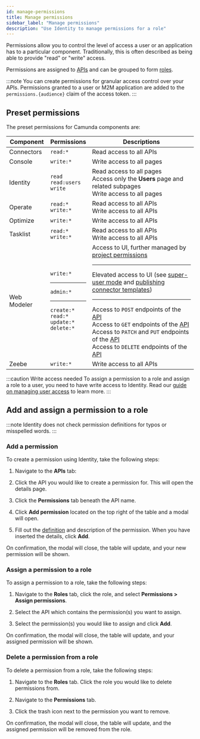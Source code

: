 ```yaml
---
id: manage-permissions
title: Manage permissions
sidebar_label: "Manage permissions"
description: "Use Identity to manage permissions for a role"
---
```


Permissions allow you to control the level of access a user or an application has to a particular component. Traditionally, this is often described as being able to provide "read" or "write" access.

Permissions are assigned to [APIs](/self-managed/identity/user-guide/additional-features/adding-an-api.md) and can be grouped to form
[roles](/self-managed/identity/user-guide/roles/manage-roles.md).

:::note
You can create permissions for granular access control over your APIs. Permissions granted to a user or M2M application are added to the `permissions.{audience}` claim of the access token.
:::

## Preset permissions

The preset permissions for Camunda components are:

| Component   | Permissions                                                                                 | Descriptions                                                                                                                                                                                                                                                                                                                                                                                                                                                                                                                                                                                                                                                                                                                                                                                                                  |
| ----------- | ------------------------------------------------------------------------------------------- | ----------------------------------------------------------------------------------------------------------------------------------------------------------------------------------------------------------------------------------------------------------------------------------------------------------------------------------------------------------------------------------------------------------------------------------------------------------------------------------------------------------------------------------------------------------------------------------------------------------------------------------------------------------------------------------------------------------------------------------------------------------------------------------------------------------------------------- |
| Connectors  | `read:*`                                                                                    | Read access to all APIs                                                                                                                                                                                                                                                                                                                                                                                                                                                                                                                                                                                                                                                                                                                                                                                                       |
| Console     | `write:*`                                                                                   | Write access to all pages                                                                                                                                                                                                                                                                                                                                                                                                                                                                                                                                                                                                                                                                                                                                                                                                     |
| Identity    | `read` <br/> `read:users` <br/> `write`                                                     | Read access to all pages <br/> Access only the **Users** page and related subpages <br/> Write access to all pages                                                                                                                                                                                                                                                                                                                                                                                                                                                                                                                                                                                                                                                                                                            |
| Operate     | `read:*` <br/> `write:*`                                                                    | Read access to all APIs <br/> Write access to all APIs                                                                                                                                                                                                                                                                                                                                                                                                                                                                                                                                                                                                                                                                                                                                                                        |
| Optimize    | `write:*`                                                                                   | Write access to all APIs                                                                                                                                                                                                                                                                                                                                                                                                                                                                                                                                                                                                                                                                                                                                                                                                      |
| Tasklist    | `read:*` <br/> `write:*`                                                                    | Read access to all APIs <br/> Write access to all APIs                                                                                                                                                                                                                                                                                                                                                                                                                                                                                                                                                                                                                                                                                                                                                                        |
| Web Modeler | `write:*` <hr/> `admin:*` <hr/> `create:*` <br/> `read:*` <br/> `update:*` <br/> `delete:*` | Access to UI, further managed by [project permissions](../../../../components/modeler/web-modeler/collaboration.md#access-rights-and-permissions) <hr/> Elevated access to UI (see [super-user mode](../../../../components/modeler/web-modeler/collaboration.md#super-user-mode) and [publishing connector templates](../../../../components/connectors/manage-connector-templates.md#publish-a-connector-template)) <hr/> Access to `POST` endpoints of the [API](../../../../apis-tools/web-modeler-api/index.md) <br/> Access to `GET` endpoints of the [API](../../../../apis-tools/web-modeler-api/index.md) <br/> Access to `PATCH` and `PUT` endpoints of the [API](../../../../apis-tools/web-modeler-api/index.md) <br/> Access to `DELETE` endpoints of the [API](../../../../apis-tools/web-modeler-api/index.md) |
| Zeebe       | `write:*`                                                                                   | Write access to all APIs                                                                                                                                                                                                                                                                                                                                                                                                                                                                                                                                                                                                                                                                                                                                                                                                      |

:::caution Write access needed
To assign a permission to a role and assign a role to a user, you need to have write access to Identity.
Read our [guide on managing user access](/self-managed/identity/user-guide/authorizations/managing-user-access.md) to learn more.
:::

## Add and assign a permission to a role

:::note
Identity does not check permission definitions for typos or misspelled words.
:::

### Add a permission

To create a permission using Identity, take the following steps:

1. Navigate to the **APIs** tab:

2. Click the API you would like to create a permission for. This will open the details page.

3. Click the **Permissions** tab beneath the API name.

4. Click **Add permission** located on the top right of the table and a modal will open.

5. Fill out the [definition](#preset-permissions) and description of the permission. When you have inserted the details, click **Add**.

On confirmation, the modal will close, the table will update, and your new permission will be shown.

### Assign a permission to a role

To assign a permission to a role, take the following steps:

1. Navigate to the **Roles** tab, click the role, and select **Permissions > Assign permissions**.

2. Select the API which contains the permission(s) you want to assign.

3. Select the permission(s) you would like to assign and click **Add**.

On confirmation, the modal will close, the table will update, and your assigned permission will be shown.

### Delete a permission from a role

To delete a permission from a role, take the following steps:

1. Navigate to the **Roles** tab. Click the role you would like to delete permissions from.

2. Navigate to the **Permissions** tab.

3. Click the trash icon next to the permission you want to remove.

On confirmation, the modal will close, the table will update, and the assigned permission will be removed from the role.
